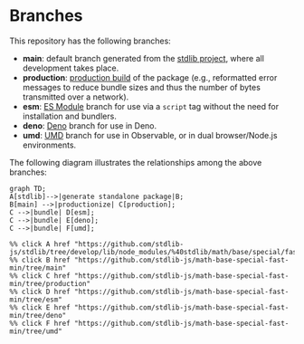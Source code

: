<!--

@license Apache-2.0

Copyright (c) 2022 The Stdlib Authors.

Licensed under the Apache License, Version 2.0 (the "License");
you may not use this file except in compliance with the License.
You may obtain a copy of the License at

    http://www.apache.org/licenses/LICENSE-2.0

Unless required by applicable law or agreed to in writing, software
distributed under the License is distributed on an "AS IS" BASIS,
WITHOUT WARRANTIES OR CONDITIONS OF ANY KIND, either express or implied.
See the License for the specific language governing permissions and
limitations under the License.

-->

# Branches

This repository has the following branches:

-   **main**: default branch generated from the [stdlib project][stdlib-url], where all development takes place.
-   **production**: [production build][production-url] of the package (e.g., reformatted error messages to reduce bundle sizes and thus the number of bytes transmitted over a network).
-   **esm**: [ES Module][esm-url] branch for use via a `script` tag without the need for installation and bundlers.
-   **deno**: [Deno][deno-url] branch for use in Deno.
-   **umd**: [UMD][umd-url] branch for use in Observable, or in dual browser/Node.js environments.

The following diagram illustrates the relationships among the above branches:

```mermaid
graph TD;
A[stdlib]-->|generate standalone package|B;
B[main] -->|productionize| C[production];
C -->|bundle| D[esm];
C -->|bundle| E[deno];
C -->|bundle| F[umd];

%% click A href "https://github.com/stdlib-js/stdlib/tree/develop/lib/node_modules/%40stdlib/math/base/special/fast/min"
%% click B href "https://github.com/stdlib-js/math-base-special-fast-min/tree/main"
%% click C href "https://github.com/stdlib-js/math-base-special-fast-min/tree/production"
%% click D href "https://github.com/stdlib-js/math-base-special-fast-min/tree/esm"
%% click E href "https://github.com/stdlib-js/math-base-special-fast-min/tree/deno"
%% click F href "https://github.com/stdlib-js/math-base-special-fast-min/tree/umd"
```

[stdlib-url]: https://github.com/stdlib-js/stdlib/tree/develop/lib/node_modules/%40stdlib/math/base/special/fast/min
[production-url]: https://github.com/stdlib-js/math-base-special-fast-min/tree/production
[deno-url]: https://github.com/stdlib-js/math-base-special-fast-min/tree/deno
[umd-url]: https://github.com/stdlib-js/math-base-special-fast-min/tree/umd
[esm-url]: https://github.com/stdlib-js/math-base-special-fast-min/tree/esm